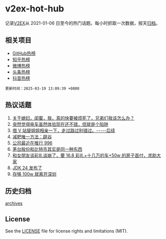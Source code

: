 # v2ex-hot-hub

 记录[V2EX](https://www.v2ex.com/)从 2021-01-06 日至今的热门话题。每小时抓取一次数据，按天[归档](archives)。
 
 ## 相关项目

- [GitHub热榜](https://github.com/snaildev/github-hot-hub)
- [知乎热榜](https://github.com/snaildev/zhihu-hot-hub)
- [微博热榜](https://github.com/snaildev/weibo-hot-hub)
- [头条热榜](https://github.com/snaildev/toutiao-hot-hub)
- [抖音热榜](https://github.com/snaildev/douyin-hot-hub)


 `更新时间：2025-03-19 13:09:39 +0800`

## 热议话题

1. [关于媳妇，闺蜜，我，真的快要被烦死了，兄弟们我该怎么办？](https://www.v2ex.com/t/1119364)
1. [突然觉得电车虽然体验现在还不错，但就是个陷阱](https://www.v2ex.com/t/1119322)
1. [借 V 站替姐姐相亲一下，走过路过别错过。-----后续](https://www.v2ex.com/t/1119447)
1. [减肥唯一方法：辟谷](https://www.v2ex.com/t/1119361)
1. [公司最近在推行 996](https://www.v2ex.com/t/1119408)
1. [茅台股份和比特币其实是同一种东西](https://www.v2ex.com/t/1119487)
1. [和女朋友谈彩礼谈崩了，要 16.8 彩礼+十几万的车+50w 的房子首付，求助大家](https://www.v2ex.com/t/1119540)
1. [JDK 24 发布了](https://www.v2ex.com/t/1119493)
1. [存够 100w 就离开深圳](https://www.v2ex.com/t/1119500)

## 历史归档

[archives](archives)

## License

See the [LICENSE](LICENSE) file for license rights and limitations (MIT).
